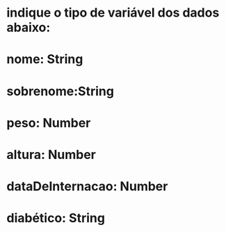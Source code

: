 # indique o tipo de variável dos dados abaixo:

# nome: String 
# sobrenome:String
# peso: Number
# altura: Number
# dataDeInternacao: Number
# diabético: String

